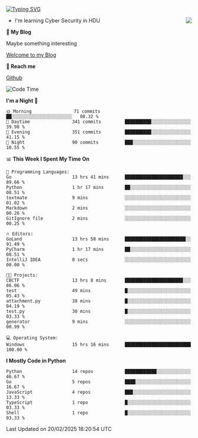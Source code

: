 [![Typing SVG](https://readme-typing-svg.herokuapp.com?font=Fira+Code&pause=1000&random=false&width=450&height=60&lines=Hello+%F0%9F%91%8B%F0%9F%8F%BB;I'm+JBNRZ)](https://git.io/typing-svg)

<a href="#">
  <img align="right" src="https://github-readme-stats.vercel.app/api?username=JBNRZ&show_icons=true&bg_color=15,f2f7fd,E0EAFC" />
</a>

- I'm learning Cyber Security in HDU

 **🌱 My Blog**

Maybe something interesting

[Welcome to my Blog](https://jbnrz.com.cn/)

 **💬 Reach me** 

[Github](https://github.com/JBNRZ)


<!--START_SECTION:waka-->
![Code Time](http://img.shields.io/badge/Code%20Time-985%20hrs%202%20mins-blue)

**I'm a Night 🦉** 

```text
🌞 Morning                71 commits          ██░░░░░░░░░░░░░░░░░░░░░░░   08.32 % 
🌆 Daytime                341 commits         ██████████░░░░░░░░░░░░░░░   39.98 % 
🌃 Evening                351 commits         ██████████░░░░░░░░░░░░░░░   41.15 % 
🌙 Night                  90 commits          ███░░░░░░░░░░░░░░░░░░░░░░   10.55 % 
```


📊 **This Week I Spent My Time On** 

```text
💬 Programming Languages: 
Go                       13 hrs 41 mins      ██████████████████████░░░   89.66 % 
Python                   1 hr 17 mins        ██░░░░░░░░░░░░░░░░░░░░░░░   08.51 % 
textmate                 9 mins              ░░░░░░░░░░░░░░░░░░░░░░░░░   01.02 % 
Markdown                 2 mins              ░░░░░░░░░░░░░░░░░░░░░░░░░   00.26 % 
GitIgnore file           2 mins              ░░░░░░░░░░░░░░░░░░░░░░░░░   00.25 % 

🔥 Editors: 
GoLand                   13 hrs 58 mins      ███████████████████████░░   91.49 % 
PyCharm                  1 hr 17 mins        ██░░░░░░░░░░░░░░░░░░░░░░░   08.51 % 
IntelliJ IDEA            0 secs              ░░░░░░░░░░░░░░░░░░░░░░░░░   00.00 % 

🐱‍💻 Projects: 
CBCTF                    13 hrs 8 mins       ██████████████████████░░░   86.06 % 
test                     49 mins             █░░░░░░░░░░░░░░░░░░░░░░░░   05.43 % 
attachment.py            38 mins             █░░░░░░░░░░░░░░░░░░░░░░░░   04.19 % 
test.py                  30 mins             █░░░░░░░░░░░░░░░░░░░░░░░░   03.33 % 
generator                9 mins              ░░░░░░░░░░░░░░░░░░░░░░░░░   00.99 % 

💻 Operating System: 
Windows                  15 hrs 16 mins      █████████████████████████   100.00 % 
```

**I Mostly Code in Python** 

```text
Python                   14 repos            ████████████░░░░░░░░░░░░░   46.67 % 
Go                       5 repos             ████░░░░░░░░░░░░░░░░░░░░░   16.67 % 
JavaScript               4 repos             ███░░░░░░░░░░░░░░░░░░░░░░   13.33 % 
TypeScript               1 repo              █░░░░░░░░░░░░░░░░░░░░░░░░   03.33 % 
Shell                    1 repo              █░░░░░░░░░░░░░░░░░░░░░░░░   03.33 % 
```




 Last Updated on 20/02/2025 18:20:54 UTC
<!--END_SECTION:waka-->

